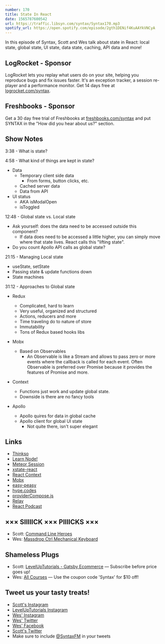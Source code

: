 ```yaml
---
number: 170
title: State In React
date: 1565787600542
url: https://traffic.libsyn.com/syntax/Syntax170.mp3
spotify_url: https://open.spotify.com/episode/2gth1DENif4KuAAYkVNCyA
---
```


In this episode of Syntax, Scott and Wes talk about state in React: local state, global state, UI state, data state, caching, API data and more!

## LogRocket - Sponsor

LogRocket lets you replay what users do on your site, helping you reproduce bugs and fix issues faster. It's an exception tracker, a session re-player and a performance monitor. Get 14 days free at [logrocket.com/syntax](https://logrocket.com/syntax).

## Freshbooks - Sponsor

Get a 30 day free trial of Freshbooks at [freshbooks.com/syntax](https://freshbooks.com/syntax) and put SYNTAX in the "How did you hear about us?" section.

## Show Notes

3:38 - What is state?

4:58 - What kind of things are kept in state?

* Data
    * Temporary client side data
        * From forms, button clicks, etc.
    * Cached server data
    * Data from API
* UI status
    * AKA isModalOpen
    * isToggled

12:48 - Global state vs. Local state

* Ask yourself: does the data need to be accessed outside this component?
	* If data does need to be accessed a little higher, you can simply move where that state lives. React calls this "lifting state".
* Do you count Apollo API calls as global state?

21:15 - Managing Local state

* useState, setState
* Passing state & update functions down
* State machines

31:12 - Approaches to Global state

* Redux
    * Complicated, hard to learn
    * Very useful, organized and structured
    * Actions, reducers and more
    * Time traveling do to nature of store
    * Immutability
    * Tons of Redux based hooks libs
* Mobx
    * Based on Observables
        * An Observable is like a Stream and allows to pass zero or more events where the callback is called for each event. Often Observable is preferred over Promise because it provides the features of Promise and more.
* Context
    * Functions just work and update global state.
    * Downside is there are no fancy tools

* Apollo
    * Apollo quires for data in global cache
    * Apollo client for global UI state
        * Not quite there, isn't super elegant

## Links
* [Thinkso](https://thinkso.com/)
* [Learn Node!](https://wesbos.com/learn-node/)
* [Meteor Session](https://docs.meteor.com/api/session.html)
* [xstate-react](https://github.com/davidkpiano/xstate/tree/master/packages/xstate-react#readme)
* [React Context](https://reactjs.org/docs/context.html)
* [Mobx](https://mobx.js.org/)
* [easy-peasy](https://github.com/ctrlplusb/easy-peasy)
* [hype.codes](https://hype.codes/)
* [providerCompose.js](https://gist.github.com/stolinski/2d9545e19dd67bda64143cb1aae04ac0)
* [Relay](https://relay.dev/)
* [React Podcast](https://reactpodcast.simplecast.fm/)

## ××× SIIIIICK ××× PIIIICKS ×××
* Scott: [Command Line Heroes](https://www.redhat.com/en/command-line-heroes)
* Wes: [Massdrop Ctrl Mechanical Keyboard](https://drop.com/buy/massdrop-ctrl-mechanical-keyboard)

## Shameless Plugs
* Scott: [LevelUpTutorials - Gatsby Ecommerce](https://www.leveluptutorials.com/pro) — Subscribe before price goes up!
* Wes: [All Courses](https://wesbos.com/courses/) — Use the coupon code 'Syntax' for $10 off!

## Tweet us your tasty treats!
* [Scott's Instagram](https://www.instagram.com/stolinski/)
* [LevelUpTutorials Instagram](https://www.instagram.com/LevelUpTutorials/)
* [Wes' Instagram](https://www.instagram.com/wesbos/)
* [Wes' Twitter](https://twitter.com/wesbos)
* [Wes' Facebook](https://www.facebook.com/wesbos.developer)
* [Scott's Twitter](https://twitter.com/stolinski)
* Make sure to include [@SyntaxFM](https://twitter.com/SyntaxFM) in your tweets